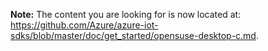 **Note:** The content you are looking for is now located at: <https://github.com/Azure/azure-iot-sdks/blob/master/doc/get_started/opensuse-desktop-c.md>.